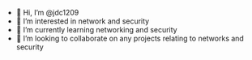 - 👋 Hi, I’m @jdc1209
- 👀 I’m interested in network and security
- 🌱 I’m currently learning networking and security
- 💞️ I’m looking to collaborate on any projects relating to networks and security

<!---
jdc1209/jdc1209 is a ✨ special ✨ repository because its `README.md` (this file) appears on your GitHub profile.
You can click the Preview link to take a look at your changes.
--->
